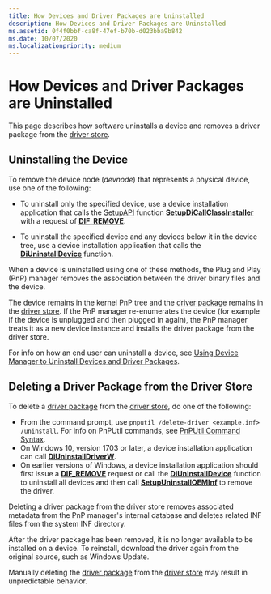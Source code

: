 ```yaml
---
title: How Devices and Driver Packages are Uninstalled
description: How Devices and Driver Packages are Uninstalled
ms.assetid: 0f4f0bbf-ca8f-47ef-b70b-d023bba9b842
ms.date: 10/07/2020
ms.localizationpriority: medium
---
```


# How Devices and Driver Packages are Uninstalled

This page describes how software uninstalls a device and removes a driver package from the [driver store](driver-store.md).

## Uninstalling the Device

To remove the device node (*devnode*) that represents a physical device, use one of the following:

* To uninstall only the specified device, use a device installation application that calls the [SetupAPI](setupapi.md) function [**SetupDiCallClassInstaller**](/windows/win32/api/setupapi/nf-setupapi-setupdicallclassinstaller) with a request of [**DIF_REMOVE**](./dif-remove.md).

* To uninstall the specified device and any devices below it in the device tree, use a device installation application that calls the [**DiUninstallDevice**](/windows/win32/api/newdev/nf-newdev-diuninstalldevice) function.

When a device is uninstalled using one of these methods, the Plug and Play (PnP) manager removes the association between the driver binary files and the device.

The device remains in the kernel PnP tree and the [driver package](driver-packages.md) remains in the [driver store](driver-store.md). If the PnP manager re-enumerates the device (for example if the device is unplugged and then plugged in again), the PnP manager treats it as a new device instance and installs the driver package from the driver store.

For info on how an end user can uninstall a device, see  [Using Device Manager to Uninstall Devices and Driver Packages](using-device-manager-to-uninstall-devices-and-driver-packages.md).

## Deleting a Driver Package from the Driver Store

To delete a [driver package](driver-packages.md) from the [driver store](driver-store.md), do one of the following:

* From the command prompt, use `pnputil /delete-driver <example.inf> /uninstall`. For info on PnPUtil commands, see [PnPUtil Command Syntax](../devtest/pnputil-command-syntax.md).
* On Windows 10, version 1703 or later, a device installation application can call [**DiUninstallDriverW**](/windows/win32/api/newdev/nf-newdev-diuninstalldriverw).
* On earlier versions of Windows, a device installation application should first issue a [**DIF_REMOVE**](./dif-remove.md) request or call the [**DiUninstallDevice**](/windows/win32/api/newdev/nf-newdev-diuninstalldevice) function to uninstall all devices and then call [**SetupUninstallOEMInf**](/windows/win32/api/setupapi/nf-setupapi-setupuninstalloeminfa) to remove the driver.

Deleting a driver package from the driver store removes associated metadata from the PnP manager's internal database and deletes related INF files from the system INF directory.

After the driver package has been removed, it is no longer available to be installed on a device. To reinstall, download the driver again from the original source, such as Windows Update.

Manually deleting the [driver package](driver-packages.md) from the [driver store](driver-store.md) may result in unpredictable behavior.
